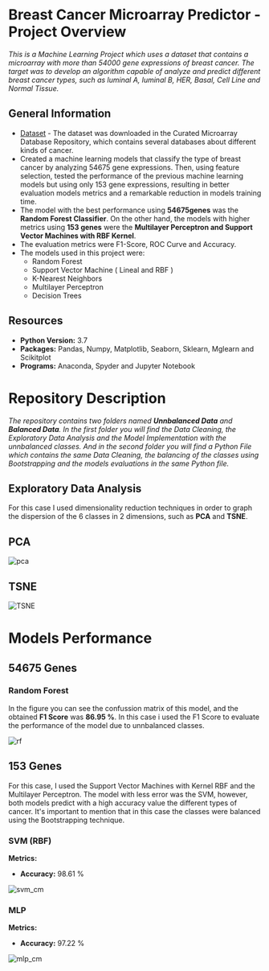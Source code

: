 # Breast Cancer Microarray Predictor - Project Overview

_This is a Machine Learning Project which uses a dataset that contains a microarray with more than 54000 gene expressions of breast cancer. The target was to develop an algorithm capable of analyze and predict different breast cancer types, such as luminal A, luminal B, HER, Basal, Cell Line and Normal Tissue._

## General Information
* [Dataset](https://www.ncbi.nlm.nih.gov/geo/query/acc.cgi?acc=GSE45827) - The dataset was downloaded in the Curated Microarray Database Repository, which contains several databases about different kinds of cancer.
* Created a machine learning models that classify the type of breast cancer by analyzing 54675 gene expressions. Then, using feature selection, tested the performance of the previous machine learning models but using only 153 gene expressions, resulting in better evaluation models metrics and a remarkable reduction in models training time.
* The model with the best performance using **54675genes**  was the **Random Forest Classifier**. On the other hand, the models with higher metrics using **153 genes** were the **Multilayer Perceptron and Support Vector Machines with RBF Kernel**.
* The evaluation metrics were F1-Score, ROC Curve and Accuracy. 
* The models used in this project were:
  * Random Forest
  * Support Vector Machine ( Lineal and RBF )
  * K-Nearest Neighbors
  * Multilayer Perceptron
  * Decision Trees

## Resources
* **Python Version:** 3.7
* **Packages:** Pandas, Numpy, Matplotlib, Seaborn, Sklearn, Mglearn and Scikitplot
* **Programs:** Anaconda, Spyder and Jupyter Notebook

# Repository Description

_The repository contains two folders named **Unnbalanced Data** and **Balanced Data**. In the first folder you will find the Data Cleaning, the Exploratory Data Analysis and the Model Implementation with the unnbalanced classes. And in the second folder you will find a Python File which contains the same Data Cleaning, the balancing of the classes using Bootstrapping and the models evaluations in the same Python file._

## Exploratory Data Analysis

For this case I used dimensionality reduction techniques in order to graph the dispersion of the 6 classes in 2 dimensions, such as **PCA** and **TSNE**.

## PCA
![pca](https://user-images.githubusercontent.com/63115543/92185644-12c9d900-ee1a-11ea-9920-1c368a2a288d.jpg)

## TSNE
![TSNE](https://user-images.githubusercontent.com/63115543/92185652-16f5f680-ee1a-11ea-8fc5-ff6d0775151b.jpg)

# Models Performance

## 54675 Genes

### Random Forest

In the figure you can see the confussion matrix of this model, and the obtained **F1 Score** was **86.95 %**. In this case i used the F1 Score to evaluate the performance of the model due to unnbalanced classes.

![rf](https://user-images.githubusercontent.com/63115543/92185792-69371780-ee1a-11ea-99a5-14f7c85e1607.jpg)

## 153 Genes

For this case, I used the Support Vector Machines with Kernel RBF and the Multilayer Perceptron. The model with less error was the SVM, however, both models predict with a high accuracy value the different types of cancer. It's important to mention that in this case the classes were balanced using the Bootstrapping technique.

### SVM (RBF) 

**Metrics:**
  * **Accuracy:** 98.61 %
  
![svm_cm](https://user-images.githubusercontent.com/63115543/92185996-fd08e380-ee1a-11ea-8828-903fff01d4fe.png)

### MLP 

**Metrics:**
  * **Accuracy:** 97.22 %

![mlp_cm](https://user-images.githubusercontent.com/63115543/92186007-085c0f00-ee1b-11ea-8ec4-f40fa2d7e73f.png)
